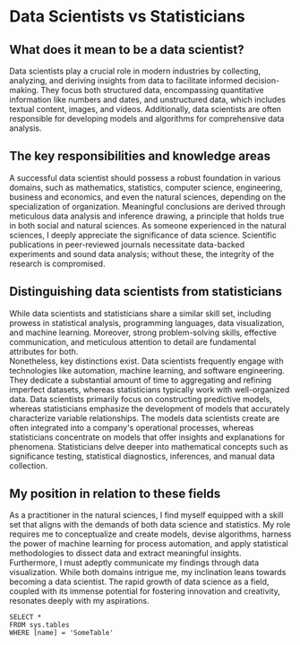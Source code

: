 
# Data Scientists vs Statisticians
## What does it mean to be a data scientist?
Data scientists play a crucial role in modern industries by collecting, analyzing, and deriving insights from data to facilitate informed decision-making. They focus both structured data, encompassing quantitative information like numbers and dates, and unstructured data, which includes textual content, images, and videos. Additionally, data scientists are often responsible for developing models and algorithms for comprehensive data analysis.
## The key responsibilities and knowledge areas  
A successful data scientist should possess a robust foundation in various domains, such as mathematics, statistics, computer science, engineering, business and economics, and even the natural sciences, depending on the specialization of organization. Meaningful conclusions are derived through meticulous data analysis and inference drawing, a principle that holds true in both social and natural sciences. As someone experienced in the natural sciences, I deeply appreciate the significance of data science. Scientific publications in peer-reviewed journals necessitate data-backed experiments and sound data analysis; without these, the integrity of the research is compromised.
## Distinguishing data scientists from statisticians
While data scientists and statisticians share a similar skill set, including prowess in statistical analysis, programming languages, data visualization, and machine learning. Moreover, strong problem-solving skills, effective communication, and meticulous attention to detail are fundamental attributes for both.  
Nonetheless, key distinctions exist. Data scientists frequently engage with technologies like automation, machine learning, and software engineering. They dedicate a substantial amount of time to aggregating and refining imperfect datasets, whereas statisticians typically work with well-organized data. Data scientists primarily focus on constructing predictive models, whereas statisticians emphasize the development of models that accurately characterize variable relationships. The models data scientists create are often integrated into a company's operational processes, whereas statisticians concentrate on models that offer insights and explanations for phenomena. Statisticians delve deeper into mathematical concepts such as significance testing, statistical diagnostics, inferences, and manual data collection.
## My position in relation to these fields
As a practitioner in the natural sciences, I find myself equipped with a skill set that aligns with the demands of both data science and statistics. My role requires me to conceptualize and create models, devise algorithms, harness the power of machine learning for process automation, and apply statistical methodologies to dissect data and extract meaningful insights. Furthermore, I must adeptly communicate my findings through data visualization. While both domains intrigue me, my inclination leans towards becoming a data scientist. The rapid growth of data science as a field, coupled with its immense potential for fostering innovation and creativity, resonates deeply with my aspirations. 
 ```tsql
 SELECT *
 FROM sys.tables
 WHERE [name] = 'SomeTable'
 ```
